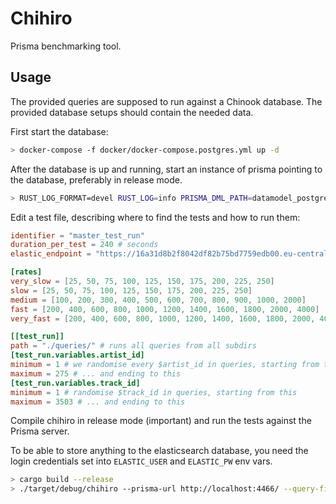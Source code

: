 # Chihiro

Prisma benchmarking tool.

## Usage

The provided queries are supposed to run against a Chinook database. The
provided database setups should contain the needed data.

First start the database:

``` bash
> docker-compose -f docker/docker-compose.postgres.yml up -d
```

After the database is up and running, start an instance of prisma pointing to
the database, preferably in release mode.

``` bash
> RUST_LOG_FORMAT=devel RUST_LOG=info PRISMA_DML_PATH=datamodel_postgres.prisma prisma
```

Edit a test file, describing where to find the tests and how to run them:

``` toml
identifier = "master_test_run"
duration_per_test = 240 # seconds
elastic_endpoint = "https://16a31d8b2f8042df82b75bd7759edb00.eu-central-1.aws.cloud.es.io:9243/"

[rates]
very_slow = [25, 50, 75, 100, 125, 150, 175, 200, 225, 250]
slow = [25, 50, 75, 100, 125, 150, 175, 200, 225, 250]
medium = [100, 200, 300, 400, 500, 600, 700, 800, 900, 1000, 2000]
fast = [200, 400, 600, 800, 1000, 1200, 1400, 1600, 1800, 2000, 4000]
very_fast = [200, 400, 600, 800, 1000, 1200, 1400, 1600, 1800, 2000, 4000]

[[test_run]]
path = "./queries/" # runs all queries from all subdirs
[test_run.variables.artist_id]
minimum = 1 # we randomise every $artist_id in queries, starting from this
maximum = 275 # ... and ending to this
[test_run.variables.track_id]
minimum = 1 # randomise $track_id in queries, starting from this
maximum = 3503 # ... and ending to this
```

Compile chihiro in release mode (important) and run the tests against the
Prisma server.

To be able to store anything to the elasticsearch database, you need the login
credentials set into `ELASTIC_USER` and `ELASTIC_PW` env vars.


``` bash
> cargo build --release
> ./target/debug/chihiro --prisma-url http://localhost:4466/ --query-file test_run.toml --show-progress --metrics-database response_times
```
